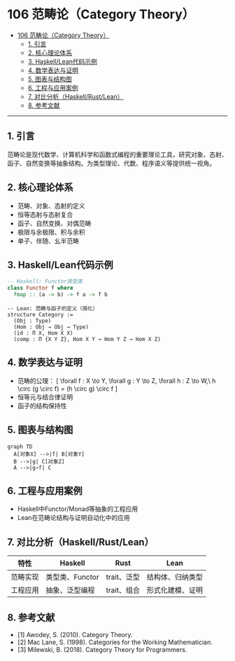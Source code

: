 # 106 范畴论（Category Theory）

- [106 范畴论（Category Theory）](#106-范畴论category-theory)
  - [1. 引言](#1-引言)
  - [2. 核心理论体系](#2-核心理论体系)
  - [3. Haskell/Lean代码示例](#3-haskelllean代码示例)
  - [4. 数学表达与证明](#4-数学表达与证明)
  - [5. 图表与结构图](#5-图表与结构图)
  - [6. 工程与应用案例](#6-工程与应用案例)
  - [7. 对比分析（Haskell/Rust/Lean）](#7-对比分析haskellrustlean)
  - [8. 参考文献](#8-参考文献)

---

## 1. 引言

范畴论是现代数学、计算机科学和函数式编程的重要理论工具，研究对象、态射、函子、自然变换等抽象结构。为类型理论、代数、程序语义等提供统一视角。

## 2. 核心理论体系

- 范畴、对象、态射的定义
- 恒等态射与态射复合
- 函子、自然变换、对偶范畴
- 极限与余极限、积与余积
- 单子、伴随、幺半范畴

## 3. Haskell/Lean代码示例

```haskell
-- Haskell: Functor类型类
class Functor f where
  fmap :: (a -> b) -> f a -> f b
```

```lean
-- Lean: 范畴与函子的定义（简化）
structure Category :=
  (Obj : Type)
  (Hom : Obj → Obj → Type)
  (id : Π X, Hom X X)
  (comp : Π {X Y Z}, Hom X Y → Hom Y Z → Hom X Z)
```

## 4. 数学表达与证明

- 范畴的公理：
  \[
  \forall f : X \to Y, \forall g : Y \to Z, \forall h : Z \to W,\ h \circ (g \circ f) = (h \circ g) \circ f
  \]
- 恒等元与结合律证明
- 函子的结构保持性

## 5. 图表与结构图

```mermaid
graph TD
  A[对象X] -->|f| B[对象Y]
  B -->|g| C[对象Z]
  A -->|g∘f| C
```

## 6. 工程与应用案例

- Haskell中Functor/Monad等抽象的工程应用
- Lean在范畴论结构与证明自动化中的应用

## 7. 对比分析（Haskell/Rust/Lean）

| 特性         | Haskell           | Rust              | Lean                |
|--------------|-------------------|-------------------|---------------------|
| 范畴实现     | 类型类、Functor   | trait、泛型       | 结构体、归纳类型    |
| 工程应用     | 抽象、泛型编程    | trait、组合       | 形式化建模、证明    |

## 8. 参考文献

- [1] Awodey, S. (2010). Category Theory.
- [2] Mac Lane, S. (1998). Categories for the Working Mathematician.
- [3] Milewski, B. (2018). Category Theory for Programmers.
